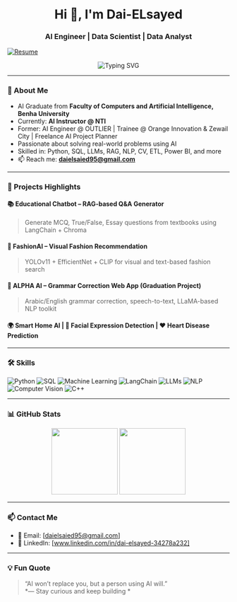 
<h1 align="center">Hi 👋, I'm Dai-ELsayed </h1>
<h3 align="center">AI Engineer | Data Scientist | Data Analyst </h3>

[![Resume](https://img.shields.io/badge/View%20CV%20%26%20Certificates-Drive-green?style=flat&logo=google-drive&logoColor=white)](https://drive.google.com/drive/folders/1Iyl0P3GvGbW0K6FSZ4J-3GuG6MzHPDjx?usp=sharing)


<p align="center">
  <img src="https://readme-typing-svg.demolab.com?font=Fira+Code&pause=1000&center=true&vCenter=true&width=435&lines=Artificial+Intelligence+Engineer;ML+%7C+NLP+%7C+CV;LLMs+%7C+LangChain+%7C+Vector+DBs;Always+learning+and+building!" alt="Typing SVG" />
</p>

---

### 💫 About Me

- AI Graduate from **Faculty of Computers and Artificial Intelligence, Benha University**  
- Currently: **AI Instructor @ NTI**  
- Former: AI Engineer @ OUTLIER | Trainee @ Orange Innovation & Zewail City | Freelance AI Project Planner
- Passionate about solving real-world problems using AI  
- Skilled in: Python, SQL, LLMs, RAG, NLP, CV, ETL, Power BI, and more   
- 📫 Reach me: **daielsaied95@gmail.com**

---

### 🧠 Projects Highlights

#### 📚 Educational Chatbot – RAG-based Q&A Generator
> Generate MCQ, True/False, Essay questions from textbooks using LangChain + Chroma

#### 👗 FashionAI – Visual Fashion Recommendation
> YOLOv11 + EfficientNet + CLIP for visual and text-based fashion search

#### 📝 ALPHA AI – Grammar Correction Web App (Graduation Project)
> Arabic/English grammar correction, speech-to-text, LLaMA-based NLP toolkit

#### 🌍 Smart Home AI | 🤖 Facial Expression Detection | ❤️ Heart Disease Prediction

---

### 🛠️ Skills

![Python](https://img.shields.io/badge/Python-3776AB?style=flat&logo=python&logoColor=white)
![SQL](https://img.shields.io/badge/SQL-005C84?style=flat&logo=mysql&logoColor=white)
![Machine Learning](https://img.shields.io/badge/Machine%20Learning-blue?style=flat&logo=scikit-learn&logoColor=white)
![LangChain](https://img.shields.io/badge/LangChain-blueviolet?style=flat)
![LLMs](https://img.shields.io/badge/LLMs-FF69B4?style=flat)
![NLP](https://img.shields.io/badge/NLP-008080?style=flat)
![Computer Vision](https://img.shields.io/badge/Computer%20Vision-orange?style=flat)
![C++](https://img.shields.io/badge/C++-00599C?style=flat&logo=c%2B%2B&logoColor=white)

---

### 📊 GitHub Stats

<p align="center">
  <img src="https://github-readme-stats.vercel.app/api?username=Dai-ELsayed&show_icons=true&theme=radical" height="150"/>  
  <img src="https://github-readme-stats.vercel.app/api/top-langs/?username=Dai-ELsayed&layout=compact&theme=radical" height="150"/>
</p>

---

### 📫 Contact Me

- 📧 Email: [daielsaied95@gmail.com]  
- 💼 LinkedIn: [www.linkedin.com/in/dai-elsayed-34278a232]  


---

### 💡 Fun Quote

> “AI won’t replace you, but a person using AI will.”  
> *— Stay curious and keep building *


<!--
**Dai-ELsayed/Dai-ELsayed** is a ✨ _special_ ✨ repository because its `README.md` (this file) appears on your GitHub profile.

Here are some ideas to get you started:

- 🔭 I’m currently working on ...
- 🌱 I’m currently learning ...
- 👯 I’m looking to collaborate on ...
- 🤔 I’m looking for help with ...
- 💬 Ask me about ...
- 📫 How to reach me: ...
- 😄 Pronouns: ...
- ⚡ Fun fact: ...
-->

